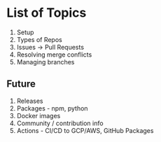 # List of Topics

1. Setup
2. Types of Repos
3. Issues -> Pull Requests
4. Resolving merge conflicts
5. Managing branches

## Future

1. Releases
2. Packages - npm, python
3. Docker images
4. Community / contribution info
5. Actions - CI/CD to GCP/AWS, GitHub Packages